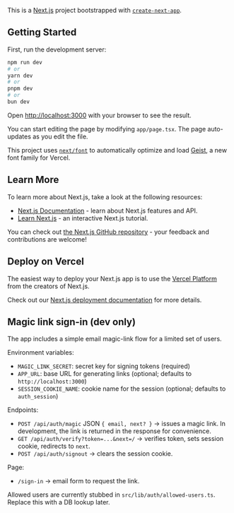 This is a [Next.js](https://nextjs.org) project bootstrapped with [`create-next-app`](https://nextjs.org/docs/app/api-reference/cli/create-next-app).

## Getting Started

First, run the development server:

```bash
npm run dev
# or
yarn dev
# or
pnpm dev
# or
bun dev
```

Open [http://localhost:3000](http://localhost:3000) with your browser to see the result.

You can start editing the page by modifying `app/page.tsx`. The page auto-updates as you edit the file.

This project uses [`next/font`](https://nextjs.org/docs/app/building-your-application/optimizing/fonts) to automatically optimize and load [Geist](https://vercel.com/font), a new font family for Vercel.

## Learn More

To learn more about Next.js, take a look at the following resources:

- [Next.js Documentation](https://nextjs.org/docs) - learn about Next.js features and API.
- [Learn Next.js](https://nextjs.org/learn) - an interactive Next.js tutorial.

You can check out [the Next.js GitHub repository](https://github.com/vercel/next.js) - your feedback and contributions are welcome!

## Deploy on Vercel

The easiest way to deploy your Next.js app is to use the [Vercel Platform](https://vercel.com/new?utm_medium=default-template&filter=next.js&utm_source=create-next-app&utm_campaign=create-next-app-readme) from the creators of Next.js.

Check out our [Next.js deployment documentation](https://nextjs.org/docs/app/building-your-application/deploying) for more details.

## Magic link sign-in (dev only)

The app includes a simple email magic-link flow for a limited set of users.

Environment variables:

- `MAGIC_LINK_SECRET`: secret key for signing tokens (required)
- `APP_URL`: base URL for generating links (optional; defaults to `http://localhost:3000`)
- `SESSION_COOKIE_NAME`: cookie name for the session (optional; defaults to `auth_session`)

Endpoints:

- `POST /api/auth/magic` JSON `{ email, next? }` → issues a magic link. In development, the link is returned in the response for convenience.
- `GET /api/auth/verify?token=...&next=/` → verifies token, sets session cookie, redirects to `next`.
- `POST /api/auth/signout` → clears the session cookie.

Page:

- `/sign-in` → email form to request the link.

Allowed users are currently stubbed in `src/lib/auth/allowed-users.ts`. Replace this with a DB lookup later.
